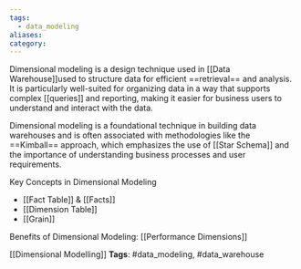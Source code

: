 ```yaml
---
tags:
  - data_modeling
aliases: 
category:
---
```

Dimensional modeling is a design technique used in [[Data Warehouse]]used to structure data for efficient ==retrieval== and analysis. It is particularly well-suited for organizing data in a way that supports complex [[queries]] and reporting, making it easier for business users to understand and interact with the data. 

Dimensional modeling is a foundational technique in building data warehouses and is often associated with methodologies like the ==Kimball== approach, which emphasizes the use of [[Star Schema]] and the importance of understanding business processes and user requirements.

Key Concepts in Dimensional Modeling

 - [[Fact Table]] & [[Facts]]
- [[Dimension Table]]
- [[Grain]]

Benefits of Dimensional Modeling: [[Performance Dimensions]]





[[Dimensional Modelling]]
   **Tags**: #data_modeling, #data_warehouse